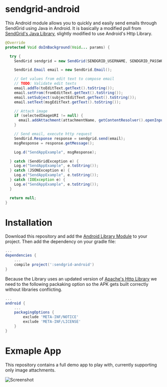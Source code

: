 # sendgrid-android

This Android module allows you to quickly and easily send emails through SendGrid using Java in Android. It is basically a modified pull from [SendGrid's Java Library](https://github.com/sendgrid/sendgrid-java), slightly modified to use Android's Http Library.

```java
@Override
protected Void doInBackground(Void... params) {

  try {
    SendGrid sendgrid = new SendGrid(SENDGRID_USERNAME, SENDGRID_PASSWORD);

    SendGrid.Email email = new SendGrid.Email();

    // Get values from edit text to compose email
    // TODO: Validate edit texts
    email.addTo(toEditText.getText().toString());
    email.setFrom(fromEditText.getText().toString());
    email.setSubject(subjectEditText.getText().toString());
    email.setText(msgEditText.getText().toString());

    // Attach image
    if (selectedImageURI != null) {
      email.addAttachment(attachmentName, getContentResolver().openInputStream(selectedImageURI));
    }

    // Send email, execute http request
    SendGrid.Response response = sendgrid.send(email);
    msgResponse = response.getMessage();

    Log.d("SendAppExample", msgResponse);

  } catch (SendGridException e) {
    Log.e("SendAppExample", e.toString());
  } catch (JSONException e) {
    Log.e("SendAppExample", e.toString());
  } catch (IOException e) {
    Log.e("SendAppExample", e.toString());
  }

  return null;
}
```

# Installation

Download this repository and add the [Android Library Module](https://github.comysantiago/sendgrid-android/tree/master/sendgrid-android) to your project. Then add the dependency on your gradle file:
```groovy
...
dependencies {
	...
    compile project(':sendgrid-android')
}
```
Because the Library uses an updated version of [Apache's Http Library](https://hc.apache.org/httpcomponents-client-4.3.x/android-port.html) we need to the following packaking option so the APK gets built correctly without libraries conflicting.
```groovy
...
android {
	...
    packagingOptions {
        exclude 'META-INF/NOTICE'
        exclude 'META-INF/LICENSE'
    }
}
```

# Exmaple App

This repository contains a full demo app to play with, currently supporting only image attachments.

![Screenshot](http://i.imgur.com/W5Zqic8.png)
